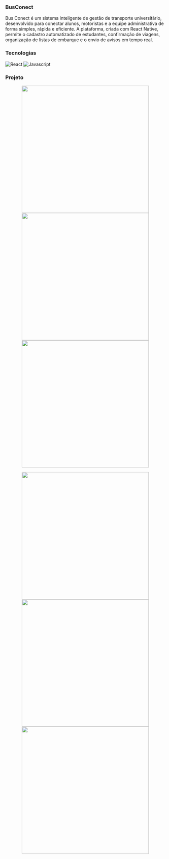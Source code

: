 ### BusConect
Bus Conect é um sistema inteligente de gestão de transporte universitário, desenvolvido para conectar alunos, motoristas e a equipe administrativa de forma simples, rápida e eficiente. A plataforma, criada com React Native, permite o cadastro automatizado de estudantes, confirmação de viagens, organização de listas de embarque e o envio de avisos em tempo real.

### Tecnologias
![React](https://img.shields.io/badge/React-20232A?style=for-the-badge&logo=react&logoColor=61DAFB)
![Javascript](https://img.shields.io/badge/JavaScript-F7DF1E?style=for-the-badge&logo=javascript&logoColor=black)

### Projeto
<p align="center">
  <img src="https://github.com/user-attachments/assets/bf8c2e8e-7bd2-4d0d-958e-15344b2fb45b" height="400" />
  <img src="https://github.com/user-attachments/assets/2ae43221-aa22-4c5f-a0c8-d8abe6645e69" height="400" />
  <img src="https://github.com/user-attachments/assets/ace2f7a1-e390-487d-b826-8bab2882cd82" height="400" />
</p>
<p align="center">
  <img src="https://github.com/user-attachments/assets/059baf03-7bfd-4674-8774-a45877b8f3c8" height="400" />
  <img src="https://github.com/user-attachments/assets/138a217c-a7dd-4cf0-9216-534e2e897502" height="400" />
  <img src="https://github.com/user-attachments/assets/00b4d8af-3336-4bf5-81d4-3670770b55c5" height="400" />

</p>


